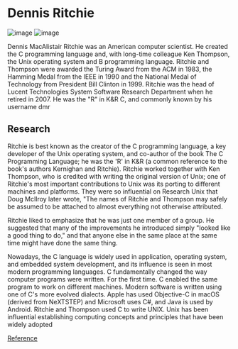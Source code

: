 # Dennis Ritchie
 ![image](https://user-images.githubusercontent.com/85029234/133923544-ce5ebf6d-38cf-493a-999d-4f333e65cb1f.png)  ![image](https://user-images.githubusercontent.com/85029234/133923561-3a8bdb72-3f69-44ab-a0e4-d1e6d72d36ee.png)



Dennis MacAlistair Ritchie  was an American computer scientist. He created the C programming language and, with long-time colleague Ken Thompson, the Unix operating system and B programming language. Ritchie and Thompson were awarded the Turing Award from the ACM in 1983, the Hamming Medal from the IEEE in 1990 and the National Medal of Technology from President Bill Clinton in 1999. Ritchie was the head of Lucent Technologies System Software Research Department when he retired in 2007. He was the "R" in K&R C, and commonly known by his username dmr

## Research 

Ritchie is best known as the creator of the C programming language, a key developer of the Unix operating system, and co-author of the book The C Programming Language; he was the 'R' in K&R (a common reference to the book's authors Kernighan and Ritchie). Ritchie worked together with Ken Thompson, who is credited with writing the original version of Unix; one of Ritchie's most important contributions to Unix was its porting to different machines and platforms. They were so influential on Research Unix that Doug McIlroy later wrote, "The names of Ritchie and Thompson may safely be assumed to be attached to almost everything not otherwise attributed.

Ritchie liked to emphasize that he was just one member of a group. He suggested that many of the improvements he introduced simply "looked like a good thing to do," and that anyone else in the same place at the same time might have done the same thing.

Nowadays, the C language is widely used in application, operating system, and embedded system development, and its influence is seen in most modern programming languages. C fundamentally changed the way computer programs were written. For the first time. C enabled the same program to work on different machines. Modern software is written using one of C's more evolved dialects. Apple has used Objective-C in macOS (derived from NeXTSTEP) and Microsoft uses C#, and Java is used by Android. Ritchie and Thompson used C to write UNIX. Unix has been influential establishing computing concepts and principles that have been widely adopted

[Reference](https://en.wikipedia.org/wiki/Dennis_Ritchie)
